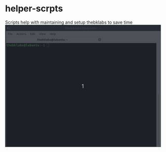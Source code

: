 # helper-scrpts
Scripts help with maintaining and setup thebklabs to save time
![](thebklabs-helper.gif)
